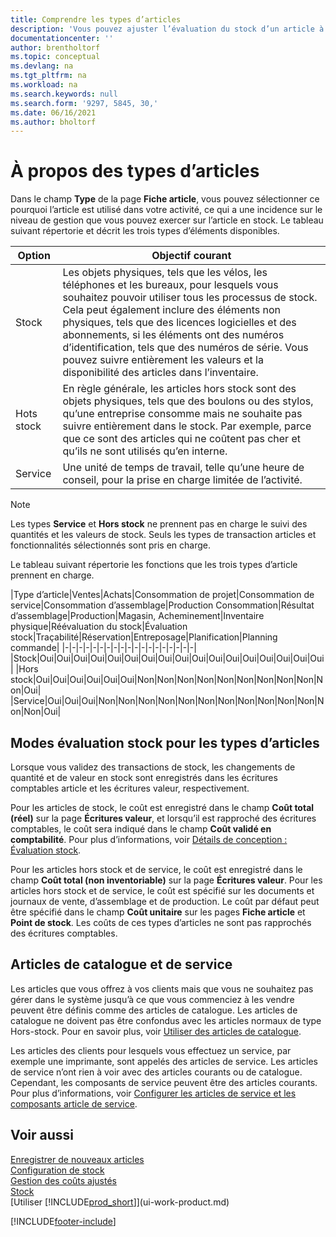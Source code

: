 ```yaml
---
title: Comprendre les types d’articles
description: 'Vous pouvez ajuster l’évaluation du stock d’un article à l’aide des méthodes FIFO ou d’évaluation stock moyen, lorsque les coûts article sont modifiés pour des motifs autres que les transactions.'
documentationcenter: ''
author: brentholtorf
ms.topic: conceptual
ms.devlang: na
ms.tgt_pltfrm: na
ms.workload: na
ms.search.keywords: null
ms.search.form: '9297, 5845, 30,'
ms.date: 06/16/2021
ms.author: bholtorf
---
```

# <a name="about-item-types"></a>À propos des types d’articles
Dans le champ **Type** de la page **Fiche article**, vous pouvez sélectionner ce pourquoi l’article est utilisé dans votre activité, ce qui a une incidence sur le niveau de gestion que vous pouvez exercer sur l’article en stock. Le tableau suivant répertorie et décrit les trois types d’éléments disponibles.

|Option|Objectif courant|
|------|-----------|
|Stock|Les objets physiques, tels que les vélos, les téléphones et les bureaux, pour lesquels vous souhaitez pouvoir utiliser tous les processus de stock. Cela peut également inclure des éléments non physiques, tels que des licences logicielles et des abonnements, si les éléments ont des numéros d’identification, tels que des numéros de série. Vous pouvez suivre entièrement les valeurs et la disponibilité des articles dans l’inventaire.|
|Hots stock|En règle générale, les articles hors stock sont des objets physiques, tels que des boulons ou des stylos, qu’une entreprise consomme mais ne souhaite pas suivre entièrement dans le stock. Par exemple, parce que ce sont des articles qui ne coûtent pas cher et qu’ils ne sont utilisés qu’en interne.|
|Service|Une unité de temps de travail, telle qu’une heure de conseil, pour la prise en charge limitée de l’activité.|

> [!NOTE]
> Les types **Service** et **Hors stock** ne prennent pas en charge le suivi des quantités et les valeurs de stock. Seuls les types de transaction articles et fonctionnalités sélectionnés sont pris en charge.

Le tableau suivant répertorie les fonctions que les trois types d’article prennent en charge.

|Type d’article|Ventes|Achats|Consommation de projet|Consommation de service|Consommation d’assemblage|Production Consommation|Résultat d’assemblage|Production|Magasin, Acheminement|Inventaire physique|Réévaluation du stock|Évaluation stock|Traçabilité|Réservation|Entreposage|Planification|Planning commande|
|-|-|-|-|-|-|-|-|-|-|-|-|-|-|-|-|-|-|-|
|Stock|Oui|Oui|Oui|Oui|Oui|Oui|Oui|Oui|Oui|Oui|Oui|Oui|Oui|Oui|Oui|Oui|Oui|
|Hors stock|Oui|Oui|Oui|Oui|Oui|Oui|Non|Non|Non|Non|Non|Non|Non|Non|Non|Non|Oui|
|Service|Oui|Oui|Oui|Non|Non|Non|Non|Non|Non|Non|Non|Non|Non|Non|Non|Non|Oui|

## <a name="costing-methods-for-types-of-items"></a>Modes évaluation stock pour les types d’articles
Lorsque vous validez des transactions de stock, les changements de quantité et de valeur en stock sont enregistrés dans les écritures comptables article et les écritures valeur, respectivement. 

Pour les articles de stock, le coût est enregistré dans le champ **Coût total (réel)** sur la page **Écritures valeur**, et lorsqu’il est rapproché des écritures comptables, le coût sera indiqué dans le champ **Coût validé en comptabilité**. Pour plus d’informations, voir [Détails de conception : Évaluation stock](design-details-inventory-costing.md).

Pour les articles hors stock et de service, le coût est enregistré dans le champ **Coût total (non inventoriable)** sur la page **Écritures valeur**. Pour les articles hors stock et de service, le coût est spécifié sur les documents et journaux de vente, d’assemblage et de production. Le coût par défaut peut être spécifié dans le champ **Coût unitaire** sur les pages **Fiche article** et **Point de stock**. Les coûts de ces types d’articles ne sont pas rapprochés des écritures comptables. 

## <a name="catalog-and-service-items"></a>Articles de catalogue et de service
Les articles que vous offrez à vos clients mais que vous ne souhaitez pas gérer dans le système jusqu’à ce que vous commenciez à les vendre peuvent être définis comme des articles de catalogue. Les articles de catalogue ne doivent pas être confondus avec les articles normaux de type Hors-stock. Pour en savoir plus, voir [Utiliser des articles de catalogue](inventory-how-work-nonstock-items.md).

Les articles des clients pour lesquels vous effectuez un service, par exemple une imprimante, sont appelés des articles de service. Les articles de service n’ont rien à voir avec des articles courants ou de catalogue. Cependant, les composants de service peuvent être des articles courants. Pour plus d’informations, voir [Configurer les articles de service et les composants article de service](service-how-setup-service-items.md).

## <a name="see-also"></a>Voir aussi
[Enregistrer de nouveaux articles](inventory-how-register-new-items.md)  
[Configuration de stock](inventory-setup-inventory.md)  
[Gestion des coûts ajustés](finance-manage-inventory-costs.md)  
[Stock](inventory-manage-inventory.md)  
[Utiliser [!INCLUDE[prod_short](includes/prod_short.md)]](ui-work-product.md)


[!INCLUDE[footer-include](includes/footer-banner.md)]
